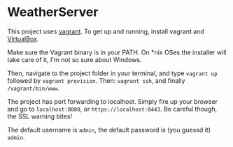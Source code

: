 # WeatherServer

This project uses [vagrant](https://www.vagrantup.com). 
To get up and running, install vagrant and  [VirtualBox](https://www.virtualbox.org/).

Make sure the Vagrant binary is in your PATH. On *nix OSes the installer will take care of it, I'm not so sure about Windows. 

Then, navigate to the project folder in your terminal, and type
`vagrant up` followed by `vagrant provision`. Then: `vagrant ssh`, and finally `/vagrant/bin/www`. 

The project has port forwarding to localhost. 
Simply fire up your browser and go to `localhost:8080`, or `https://localhost:8443`. 
Be careful though, the SSL warning bites!

The default username is `admin`, the default password is (you guessd it) `admin`.